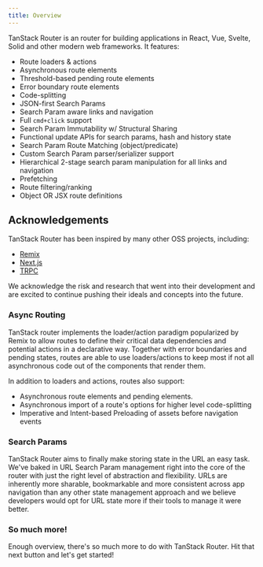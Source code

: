 ```yaml
---
title: Overview
---
```


TanStack Router is an router for building applications in React, Vue, Svelte, Solid and other modern web frameworks. It features:

- Route loaders & actions
- Asynchronous route elements
- Threshold-based pending route elements
- Error boundary route elements
- Code-splitting
- JSON-first Search Params
- Search Param aware links and navigation
- Full `cmd+click` support
- Search Param Immutability w/ Structural Sharing
- Functional update APIs for search params, hash and history state
- Search Param Route Matching (object/predicate)
- Custom Search Param parser/serializer support
- Hierarchical 2-stage search param manipulation for all links and navigation
- Prefetching
- Route filtering/ranking
- Object OR JSX route definitions

## Acknowledgements

TanStack Router has been inspired by many other OSS projects, including:

- [Remix](https://remix.run)
- [Next.js](https://nextjs.org)
- [TRPC](https://trpc.io/)

We acknowledge the risk and research that went into their development and are excited to continue pushing their ideals and concepts into the future.

### Async Routing

TanStack router implements the loader/action paradigm popularized by Remix to allow routes to define their critical data dependencies and potential actions in a declarative way. Together with error boundaries and pending states, routes are able to use loaders/actions to keep most if not all asynchronous code out of the components that render them.

In addition to loaders and actions, routes also support:

- Asynchronous route elements and pending elements.
- Asynchronous import of a route's options for higher level code-splitting
- Imperative and Intent-based Preloading of assets before navigation events

### Search Params

TanStack Router aims to finally make storing state in the URL an easy task. We've baked in URL Search Param management right into the core of the router with just the right level of abstraction and flexibility. URLs are inherently more sharable, bookmarkable and more consistent across app navigation than any other state management approach and we believe developers would opt for URL state more if their tools to manage it were better.

### So much more!

Enough overview, there's so much more to do with TanStack Router. Hit that next button and let's get started!
